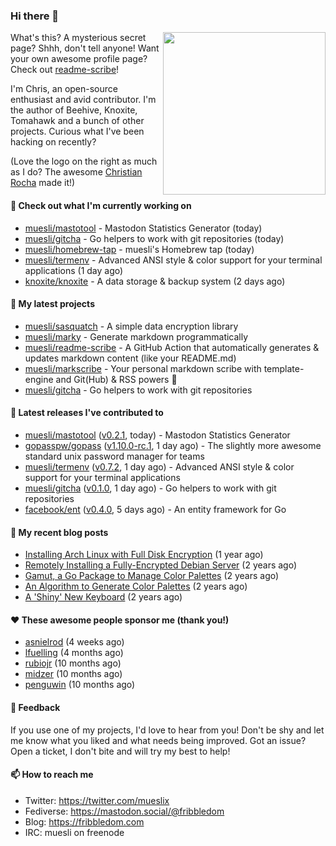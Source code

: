 ### Hi there 👋

<img align="right" src="https://raw.githubusercontent.com/muesli/muesli/master/assets/termenv.png" width="260">

What's this? A mysterious secret page? Shhh, don't tell anyone!
Want your own awesome profile page? Check out [readme-scribe](https://github.com/muesli/readme-scribe)!

I'm Chris, an open-source enthusiast and avid contributor. I'm the author of Beehive, Knoxite, Tomahawk and a bunch
of other projects. Curious what I've been hacking on recently?

(Love the logo on the right as much as I do? The awesome [Christian Rocha](https://github.com/meowgorithm/) made it!)

#### 👷 Check out what I'm currently working on

- [muesli/mastotool](https://github.com/muesli/mastotool) - Mastodon Statistics Generator (today)
- [muesli/gitcha](https://github.com/muesli/gitcha) - Go helpers to work with git repositories (today)
- [muesli/homebrew-tap](https://github.com/muesli/homebrew-tap) - muesli&#39;s Homebrew tap (today)
- [muesli/termenv](https://github.com/muesli/termenv) - Advanced ANSI style &amp; color support for your terminal applications (1 day ago)
- [knoxite/knoxite](https://github.com/knoxite/knoxite) - A data storage &amp; backup system (2 days ago)

#### 🌱 My latest projects

- [muesli/sasquatch](https://github.com/muesli/sasquatch) - A simple data encryption library
- [muesli/marky](https://github.com/muesli/marky) - Generate markdown programmatically
- [muesli/readme-scribe](https://github.com/muesli/readme-scribe) - A GitHub Action that automatically generates &amp; updates markdown content (like your README.md)
- [muesli/markscribe](https://github.com/muesli/markscribe) - Your personal markdown scribe with template-engine and Git(Hub) &amp; RSS powers 📜
- [muesli/gitcha](https://github.com/muesli/gitcha) - Go helpers to work with git repositories

#### 🔭 Latest releases I've contributed to

- [muesli/mastotool](https://github.com/muesli/mastotool) ([v0.2.1](https://github.com/muesli/mastotool/releases/tag/v0.2.1), today) - Mastodon Statistics Generator
- [gopasspw/gopass](https://github.com/gopasspw/gopass) ([v1.10.0-rc.1](https://github.com/gopasspw/gopass/releases/tag/v1.10.0-rc.1), 1 day ago) - The slightly more awesome standard unix password manager for teams
- [muesli/termenv](https://github.com/muesli/termenv) ([v0.7.2](https://github.com/muesli/termenv/releases/tag/v0.7.2), 1 day ago) - Advanced ANSI style &amp; color support for your terminal applications
- [muesli/gitcha](https://github.com/muesli/gitcha) ([v0.1.0](https://github.com/muesli/gitcha/releases/tag/v0.1.0), 1 day ago) - Go helpers to work with git repositories
- [facebook/ent](https://github.com/facebook/ent) ([v0.4.0](https://github.com/facebook/ent/releases/tag/v0.4.0), 5 days ago) - An entity framework for Go

#### 📜 My recent blog posts

- [Installing Arch Linux with Full Disk Encryption](https://fribbledom.com/posts/encrypted-arch-install/) (1 year ago)
- [Remotely Installing a Fully-Encrypted Debian Server](https://fribbledom.com/posts/encrypted-remote-debian-install/) (2 years ago)
- [Gamut, a Go Package to Manage Color Palettes](https://fribbledom.com/posts/gamut-package-to-handle-color-palettes/) (2 years ago)
- [An Algorithm to Generate Color Palettes](https://fribbledom.com/posts/an-algorithm-to-generate-color-palettes/) (2 years ago)
- [A &#39;Shiny&#39; New Keyboard](https://fribbledom.com/posts/a-shiny-new-keyboard/) (2 years ago)

#### ❤️ These awesome people sponsor me (thank you!)

- [asnielrod](https://github.com/asnielrod) (4 weeks ago)
- [lfuelling](https://github.com/lfuelling) (4 months ago)
- [rubiojr](https://github.com/rubiojr) (10 months ago)
- [midzer](https://github.com/midzer) (10 months ago)
- [penguwin](https://github.com/penguwin) (10 months ago)

#### 💬 Feedback

If you use one of my projects, I'd love to hear from you! Don't be shy and let me know what you liked
and what needs being improved. Got an issue? Open a ticket, I don't bite and will try my best to help!

#### 📫 How to reach me

- Twitter: https://twitter.com/mueslix
- Fediverse: https://mastodon.social/@fribbledom
- Blog: https://fribbledom.com
- IRC: muesli on freenode
